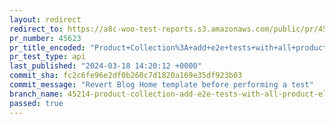 ```yaml
---
layout: redirect
redirect_to: https://a8c-woo-test-reports.s3.amazonaws.com/public/pr/45623/api/index.html
pr_number: 45623
pr_title_encoded: "Product+Collection%3A+add+e2e+tests+with+all+product+elements+included"
pr_test_type: api
last_published: "2024-03-18 14:20:12 +0000"
commit_sha: fc2c6fe96e2df0b260c7d1820a169e35df923b03
commit_message: "Revert Blog Home template before performing a test"
branch_name: 45214-product-collection-add-e2e-tests-with-all-product-elements-included
passed: true
---
```

